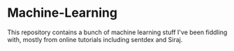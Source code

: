 # Machine-Learning

This repository contains a bunch of machine learning stuff I've been fiddling with, mostly from online tutorials including sentdex and Siraj.
